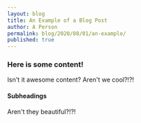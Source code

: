 ```yaml
---
layout: blog
title: An Example of a Blog Post
author: A Person
permalink: blog/2020/08/01/an-example/
published: true
---
```


### Here is some content!

Isn't it awesome content? Aren't we cool?!?!

#### Subheadings

Aren't they beautiful?!?!